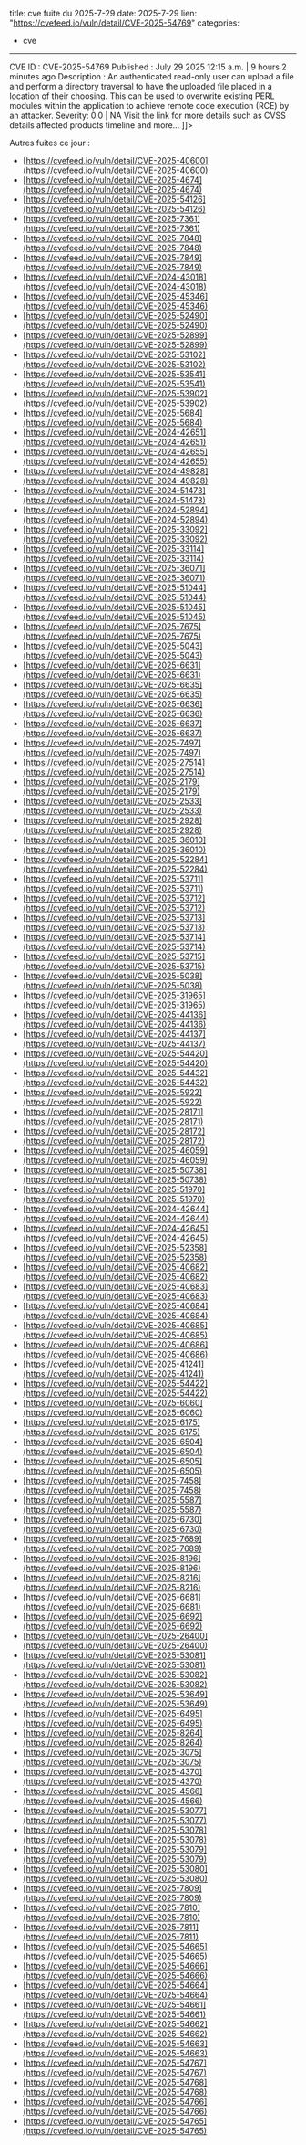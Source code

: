  
title: cve fuite du 2025-7-29
date: 2025-7-29
lien: "https://cvefeed.io/vuln/detail/CVE-2025-54769"
categories:
  - cve
---

CVE ID : CVE-2025-54769 Published : July 29
2025
12:15 a.m. | 9 hours
2 minutes ago Description : An authenticated
read-only user can upload a file and perform a directory traversal to have the uploaded file placed in a location of their choosing. This can be used to overwrite existing PERL modules within the application to achieve remote code execution (RCE) by an attacker. Severity: 0.0 | NA Visit the link for more details
such as CVSS details
affected products
timeline
and more... ]]>


Autres fuites ce jour :
- [https://cvefeed.io/vuln/detail/CVE-2025-40600](https://cvefeed.io/vuln/detail/CVE-2025-40600)
- [https://cvefeed.io/vuln/detail/CVE-2025-4674](https://cvefeed.io/vuln/detail/CVE-2025-4674)
- [https://cvefeed.io/vuln/detail/CVE-2025-54126](https://cvefeed.io/vuln/detail/CVE-2025-54126)
- [https://cvefeed.io/vuln/detail/CVE-2025-7361](https://cvefeed.io/vuln/detail/CVE-2025-7361)
- [https://cvefeed.io/vuln/detail/CVE-2025-7848](https://cvefeed.io/vuln/detail/CVE-2025-7848)
- [https://cvefeed.io/vuln/detail/CVE-2025-7849](https://cvefeed.io/vuln/detail/CVE-2025-7849)
- [https://cvefeed.io/vuln/detail/CVE-2024-43018](https://cvefeed.io/vuln/detail/CVE-2024-43018)
- [https://cvefeed.io/vuln/detail/CVE-2025-45346](https://cvefeed.io/vuln/detail/CVE-2025-45346)
- [https://cvefeed.io/vuln/detail/CVE-2025-52490](https://cvefeed.io/vuln/detail/CVE-2025-52490)
- [https://cvefeed.io/vuln/detail/CVE-2025-52899](https://cvefeed.io/vuln/detail/CVE-2025-52899)
- [https://cvefeed.io/vuln/detail/CVE-2025-53102](https://cvefeed.io/vuln/detail/CVE-2025-53102)
- [https://cvefeed.io/vuln/detail/CVE-2025-53541](https://cvefeed.io/vuln/detail/CVE-2025-53541)
- [https://cvefeed.io/vuln/detail/CVE-2025-53902](https://cvefeed.io/vuln/detail/CVE-2025-53902)
- [https://cvefeed.io/vuln/detail/CVE-2025-5684](https://cvefeed.io/vuln/detail/CVE-2025-5684)
- [https://cvefeed.io/vuln/detail/CVE-2024-42651](https://cvefeed.io/vuln/detail/CVE-2024-42651)
- [https://cvefeed.io/vuln/detail/CVE-2024-42655](https://cvefeed.io/vuln/detail/CVE-2024-42655)
- [https://cvefeed.io/vuln/detail/CVE-2024-49828](https://cvefeed.io/vuln/detail/CVE-2024-49828)
- [https://cvefeed.io/vuln/detail/CVE-2024-51473](https://cvefeed.io/vuln/detail/CVE-2024-51473)
- [https://cvefeed.io/vuln/detail/CVE-2024-52894](https://cvefeed.io/vuln/detail/CVE-2024-52894)
- [https://cvefeed.io/vuln/detail/CVE-2025-33092](https://cvefeed.io/vuln/detail/CVE-2025-33092)
- [https://cvefeed.io/vuln/detail/CVE-2025-33114](https://cvefeed.io/vuln/detail/CVE-2025-33114)
- [https://cvefeed.io/vuln/detail/CVE-2025-36071](https://cvefeed.io/vuln/detail/CVE-2025-36071)
- [https://cvefeed.io/vuln/detail/CVE-2025-51044](https://cvefeed.io/vuln/detail/CVE-2025-51044)
- [https://cvefeed.io/vuln/detail/CVE-2025-51045](https://cvefeed.io/vuln/detail/CVE-2025-51045)
- [https://cvefeed.io/vuln/detail/CVE-2025-7675](https://cvefeed.io/vuln/detail/CVE-2025-7675)
- [https://cvefeed.io/vuln/detail/CVE-2025-5043](https://cvefeed.io/vuln/detail/CVE-2025-5043)
- [https://cvefeed.io/vuln/detail/CVE-2025-6631](https://cvefeed.io/vuln/detail/CVE-2025-6631)
- [https://cvefeed.io/vuln/detail/CVE-2025-6635](https://cvefeed.io/vuln/detail/CVE-2025-6635)
- [https://cvefeed.io/vuln/detail/CVE-2025-6636](https://cvefeed.io/vuln/detail/CVE-2025-6636)
- [https://cvefeed.io/vuln/detail/CVE-2025-6637](https://cvefeed.io/vuln/detail/CVE-2025-6637)
- [https://cvefeed.io/vuln/detail/CVE-2025-7497](https://cvefeed.io/vuln/detail/CVE-2025-7497)
- [https://cvefeed.io/vuln/detail/CVE-2025-27514](https://cvefeed.io/vuln/detail/CVE-2025-27514)
- [https://cvefeed.io/vuln/detail/CVE-2025-2179](https://cvefeed.io/vuln/detail/CVE-2025-2179)
- [https://cvefeed.io/vuln/detail/CVE-2025-2533](https://cvefeed.io/vuln/detail/CVE-2025-2533)
- [https://cvefeed.io/vuln/detail/CVE-2025-2928](https://cvefeed.io/vuln/detail/CVE-2025-2928)
- [https://cvefeed.io/vuln/detail/CVE-2025-36010](https://cvefeed.io/vuln/detail/CVE-2025-36010)
- [https://cvefeed.io/vuln/detail/CVE-2025-52284](https://cvefeed.io/vuln/detail/CVE-2025-52284)
- [https://cvefeed.io/vuln/detail/CVE-2025-53711](https://cvefeed.io/vuln/detail/CVE-2025-53711)
- [https://cvefeed.io/vuln/detail/CVE-2025-53712](https://cvefeed.io/vuln/detail/CVE-2025-53712)
- [https://cvefeed.io/vuln/detail/CVE-2025-53713](https://cvefeed.io/vuln/detail/CVE-2025-53713)
- [https://cvefeed.io/vuln/detail/CVE-2025-53714](https://cvefeed.io/vuln/detail/CVE-2025-53714)
- [https://cvefeed.io/vuln/detail/CVE-2025-53715](https://cvefeed.io/vuln/detail/CVE-2025-53715)
- [https://cvefeed.io/vuln/detail/CVE-2025-5038](https://cvefeed.io/vuln/detail/CVE-2025-5038)
- [https://cvefeed.io/vuln/detail/CVE-2025-31965](https://cvefeed.io/vuln/detail/CVE-2025-31965)
- [https://cvefeed.io/vuln/detail/CVE-2025-44136](https://cvefeed.io/vuln/detail/CVE-2025-44136)
- [https://cvefeed.io/vuln/detail/CVE-2025-44137](https://cvefeed.io/vuln/detail/CVE-2025-44137)
- [https://cvefeed.io/vuln/detail/CVE-2025-54420](https://cvefeed.io/vuln/detail/CVE-2025-54420)
- [https://cvefeed.io/vuln/detail/CVE-2025-54432](https://cvefeed.io/vuln/detail/CVE-2025-54432)
- [https://cvefeed.io/vuln/detail/CVE-2025-5922](https://cvefeed.io/vuln/detail/CVE-2025-5922)
- [https://cvefeed.io/vuln/detail/CVE-2025-28171](https://cvefeed.io/vuln/detail/CVE-2025-28171)
- [https://cvefeed.io/vuln/detail/CVE-2025-28172](https://cvefeed.io/vuln/detail/CVE-2025-28172)
- [https://cvefeed.io/vuln/detail/CVE-2025-46059](https://cvefeed.io/vuln/detail/CVE-2025-46059)
- [https://cvefeed.io/vuln/detail/CVE-2025-50738](https://cvefeed.io/vuln/detail/CVE-2025-50738)
- [https://cvefeed.io/vuln/detail/CVE-2025-51970](https://cvefeed.io/vuln/detail/CVE-2025-51970)
- [https://cvefeed.io/vuln/detail/CVE-2024-42644](https://cvefeed.io/vuln/detail/CVE-2024-42644)
- [https://cvefeed.io/vuln/detail/CVE-2024-42645](https://cvefeed.io/vuln/detail/CVE-2024-42645)
- [https://cvefeed.io/vuln/detail/CVE-2025-52358](https://cvefeed.io/vuln/detail/CVE-2025-52358)
- [https://cvefeed.io/vuln/detail/CVE-2025-40682](https://cvefeed.io/vuln/detail/CVE-2025-40682)
- [https://cvefeed.io/vuln/detail/CVE-2025-40683](https://cvefeed.io/vuln/detail/CVE-2025-40683)
- [https://cvefeed.io/vuln/detail/CVE-2025-40684](https://cvefeed.io/vuln/detail/CVE-2025-40684)
- [https://cvefeed.io/vuln/detail/CVE-2025-40685](https://cvefeed.io/vuln/detail/CVE-2025-40685)
- [https://cvefeed.io/vuln/detail/CVE-2025-40686](https://cvefeed.io/vuln/detail/CVE-2025-40686)
- [https://cvefeed.io/vuln/detail/CVE-2025-41241](https://cvefeed.io/vuln/detail/CVE-2025-41241)
- [https://cvefeed.io/vuln/detail/CVE-2025-54422](https://cvefeed.io/vuln/detail/CVE-2025-54422)
- [https://cvefeed.io/vuln/detail/CVE-2025-6060](https://cvefeed.io/vuln/detail/CVE-2025-6060)
- [https://cvefeed.io/vuln/detail/CVE-2025-6175](https://cvefeed.io/vuln/detail/CVE-2025-6175)
- [https://cvefeed.io/vuln/detail/CVE-2025-6504](https://cvefeed.io/vuln/detail/CVE-2025-6504)
- [https://cvefeed.io/vuln/detail/CVE-2025-6505](https://cvefeed.io/vuln/detail/CVE-2025-6505)
- [https://cvefeed.io/vuln/detail/CVE-2025-7458](https://cvefeed.io/vuln/detail/CVE-2025-7458)
- [https://cvefeed.io/vuln/detail/CVE-2025-5587](https://cvefeed.io/vuln/detail/CVE-2025-5587)
- [https://cvefeed.io/vuln/detail/CVE-2025-6730](https://cvefeed.io/vuln/detail/CVE-2025-6730)
- [https://cvefeed.io/vuln/detail/CVE-2025-7689](https://cvefeed.io/vuln/detail/CVE-2025-7689)
- [https://cvefeed.io/vuln/detail/CVE-2025-8196](https://cvefeed.io/vuln/detail/CVE-2025-8196)
- [https://cvefeed.io/vuln/detail/CVE-2025-8216](https://cvefeed.io/vuln/detail/CVE-2025-8216)
- [https://cvefeed.io/vuln/detail/CVE-2025-6681](https://cvefeed.io/vuln/detail/CVE-2025-6681)
- [https://cvefeed.io/vuln/detail/CVE-2025-6692](https://cvefeed.io/vuln/detail/CVE-2025-6692)
- [https://cvefeed.io/vuln/detail/CVE-2025-26400](https://cvefeed.io/vuln/detail/CVE-2025-26400)
- [https://cvefeed.io/vuln/detail/CVE-2025-53081](https://cvefeed.io/vuln/detail/CVE-2025-53081)
- [https://cvefeed.io/vuln/detail/CVE-2025-53082](https://cvefeed.io/vuln/detail/CVE-2025-53082)
- [https://cvefeed.io/vuln/detail/CVE-2025-53649](https://cvefeed.io/vuln/detail/CVE-2025-53649)
- [https://cvefeed.io/vuln/detail/CVE-2025-6495](https://cvefeed.io/vuln/detail/CVE-2025-6495)
- [https://cvefeed.io/vuln/detail/CVE-2025-8264](https://cvefeed.io/vuln/detail/CVE-2025-8264)
- [https://cvefeed.io/vuln/detail/CVE-2025-3075](https://cvefeed.io/vuln/detail/CVE-2025-3075)
- [https://cvefeed.io/vuln/detail/CVE-2025-4370](https://cvefeed.io/vuln/detail/CVE-2025-4370)
- [https://cvefeed.io/vuln/detail/CVE-2025-4566](https://cvefeed.io/vuln/detail/CVE-2025-4566)
- [https://cvefeed.io/vuln/detail/CVE-2025-53077](https://cvefeed.io/vuln/detail/CVE-2025-53077)
- [https://cvefeed.io/vuln/detail/CVE-2025-53078](https://cvefeed.io/vuln/detail/CVE-2025-53078)
- [https://cvefeed.io/vuln/detail/CVE-2025-53079](https://cvefeed.io/vuln/detail/CVE-2025-53079)
- [https://cvefeed.io/vuln/detail/CVE-2025-53080](https://cvefeed.io/vuln/detail/CVE-2025-53080)
- [https://cvefeed.io/vuln/detail/CVE-2025-7809](https://cvefeed.io/vuln/detail/CVE-2025-7809)
- [https://cvefeed.io/vuln/detail/CVE-2025-7810](https://cvefeed.io/vuln/detail/CVE-2025-7810)
- [https://cvefeed.io/vuln/detail/CVE-2025-7811](https://cvefeed.io/vuln/detail/CVE-2025-7811)
- [https://cvefeed.io/vuln/detail/CVE-2025-54665](https://cvefeed.io/vuln/detail/CVE-2025-54665)
- [https://cvefeed.io/vuln/detail/CVE-2025-54666](https://cvefeed.io/vuln/detail/CVE-2025-54666)
- [https://cvefeed.io/vuln/detail/CVE-2025-54664](https://cvefeed.io/vuln/detail/CVE-2025-54664)
- [https://cvefeed.io/vuln/detail/CVE-2025-54661](https://cvefeed.io/vuln/detail/CVE-2025-54661)
- [https://cvefeed.io/vuln/detail/CVE-2025-54662](https://cvefeed.io/vuln/detail/CVE-2025-54662)
- [https://cvefeed.io/vuln/detail/CVE-2025-54663](https://cvefeed.io/vuln/detail/CVE-2025-54663)
- [https://cvefeed.io/vuln/detail/CVE-2025-54767](https://cvefeed.io/vuln/detail/CVE-2025-54767)
- [https://cvefeed.io/vuln/detail/CVE-2025-54768](https://cvefeed.io/vuln/detail/CVE-2025-54768)
- [https://cvefeed.io/vuln/detail/CVE-2025-54766](https://cvefeed.io/vuln/detail/CVE-2025-54766)
- [https://cvefeed.io/vuln/detail/CVE-2025-54765](https://cvefeed.io/vuln/detail/CVE-2025-54765)

